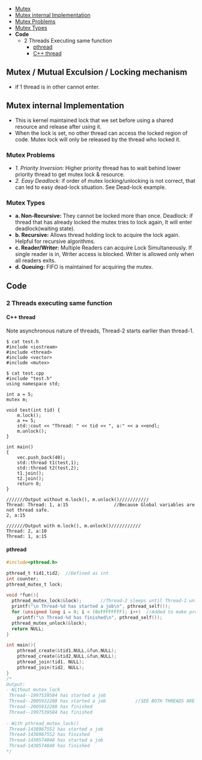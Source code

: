 - [Mutex](#mt)
- [Mutex internal Implementation](#in)
- [Mutex Problems](#mp)
- [Mutex Types](#ty)
- **Code**
  - 2 Threads Executing same function
    - [pthread](#pt1)
    - [C++ thread](#ct)

<a name=mt></a>
## Mutex / Mutual Exculsion / Locking mechanism
- if 1 thread is in other cannot enter.

<a name=in></a>
## Mutex internal Implementation
- This is kernel maintained lock that we set before using a shared resource and release after using it.
- When the lock is set, no other thread can access the locked region of code. Mutex lock will only be released by the thread who locked it.

<a name=mp></a>
### Mutex Problems
  - *1. Priority Inversion:*   Higher priority thread has to wait behind lower priority thread to get mutex lock & resource.
  - *2. Easy Deadlock:* if order of mutex locking/unlocking is not correct, that can led to easy dead-lock situation. See Dead-lock example.  
  
<a name=ty></a>
### Mutex Types
  - **a. Non-Recursive:** They cannot be locked more than once. Deadlock: if thread that has already locked the mutex tries to lock again, It will enter deadlock(waiting state).
  - **b. Recursive:** Allows thread holding lock to acquire the lock again. Helpful for recursive algorithms.
  - **c. Reader/Writer:** Multiple Readers can acquire Lock Simultaneously. If single reader is in, Writer access is blocked.  Writer is allowed only when all readers exits.
  - **d. Queuing:** FIFO is maintained for acquiring the mutex.     
  
## Code
### 2 Threads executing same function
<a name=ct></a>
#### C++ thread
Note asynchronous nature of threads, Thread-2 starts earlier than thread-1.
```
$ cat test.h
#include <iostream>
#include <thread>
#include <vector>
#include <mutex>

$ cat test.cpp
#include "test.h"
using namespace std;

int a = 5;
mutex m;

void test(int tid) {
    m.lock();
    a += 5;
    std::cout << "Thread: " << tid << ", a:" << a <<endl;
    m.unlock();
}

int main()
{
    vec.push_back(40);
    std::thread t1(test,1);
    std::thread t2(test,2);
    t1.join();
    t2.join();
    return 0;
}

///////Output without m.lock(), m.unlock()///////////
Thread: Thread: 1, a:15                 //Because Global variables are not thread safe.
2, a:15

///////Output with m.lock(), m.unlock()///////////
Thread: 2, a:10                         
Thread: 1, a:15
```

<a name=pt1></a>
#### pthread
```c
#include<pthread.h>

pthread_t tid1,tid2;  //Defined as int
int counter;
pthread_mutex_t lock;

void *fun(){
  pthread_mutex_lock(&lock);       //Thread-2 sleeps until Thread-1 unlocks the mutex
  printf("\n Thread-%d has started a job\n", pthread_self()); 
  for (unsigned long i = 0; i < (0xFFFFFFFF); i++) 	//Added to make processing large
    printf("\n Thread-%d has finished\n", pthread_self());
  pthread_mutex_unlock(&lock); 
  return NULL;	
}

int main(){
    pthread_create(&tid1,NULL,&fun,NULL);   
    pthread_create(&tid2,NULL,&fun,NULL);
    pthread_join(tid1, NULL);    
    pthread_join(tid2, NULL);
}
/*
Output:
- Without mutex_lock
 Thread--1997539584 has started a job
 Thread--2005932288 has started a job			//SEE BOTH THREADS ARE IN CS
 Thread--2005932288 has finished
 Thread--1997539584 has finished
 
- With pthread_mutex_lock()
 Thread-1438967552 has started a job
 Thread-1438967552 has finished
 Thread-1430574848 has started a job
 Thread-1430574848 has finished
*/
```

